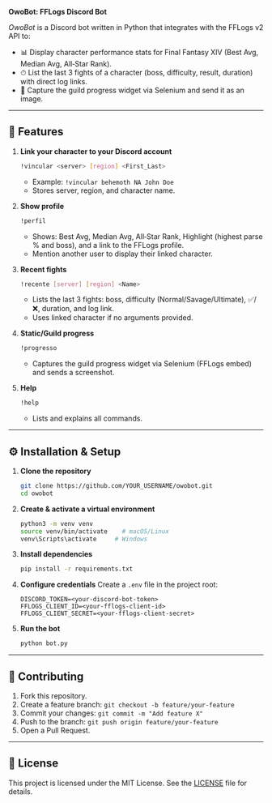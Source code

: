 **OwoBot: FFLogs Discord Bot**

*OwoBot* is a Discord bot written in Python that integrates with the FFLogs v2 API to:

* 📊 Display character performance stats for Final Fantasy XIV (Best Avg, Median Avg, All‑Star Rank).
* ⏱ List the last 3 fights of a character (boss, difficulty, result, duration) with direct log links.
* 🏰 Capture the guild progress widget via Selenium and send it as an image.

---

## 🚀 Features

1. **Link your character to your Discord account**

   ```bash
   !vincular <server> [region] <First_Last>
   ```

   * Example: `!vincular behemoth NA John Doe`
   * Stores server, region, and character name.

2. **Show profile**

   ```bash
   !perfil
   ```

   * Shows: Best Avg, Median Avg, All‑Star Rank, Highlight (highest parse % and boss), and a link to the FFLogs profile.
   * Mention another user to display their linked character.

3. **Recent fights**

   ```bash
   !recente [server] [region] <Name>
   ```

   * Lists the last 3 fights: boss, difficulty (Normal/Savage/Ultimate), ✅/❌, duration, and log link.
   * Uses linked character if no arguments provided.

4. **Static/Guild progress**

   ```bash
   !progresso
   ```

   * Captures the guild progress widget via Selenium (FFLogs embed) and sends a screenshot.

5. **Help**

   ```bash
   !help
   ```

   * Lists and explains all commands.

---

## ⚙️ Installation & Setup

1. **Clone the repository**

   ```bash
   git clone https://github.com/YOUR_USERNAME/owobot.git
   cd owobot
   ```

2. **Create & activate a virtual environment**

   ```bash
   python3 -m venv venv
   source venv/bin/activate    # macOS/Linux
   venv\Scripts\activate     # Windows
   ```

3. **Install dependencies**

   ```bash
   pip install -r requirements.txt
   ```

4. **Configure credentials**
   Create a `.env` file in the project root:

   ```env
   DISCORD_TOKEN=<your-discord-bot-token>
   FFLOGS_CLIENT_ID=<your-fflogs-client-id>
   FFLOGS_CLIENT_SECRET=<your-fflogs-client-secret>
   ```

5. **Run the bot**

   ```bash
   python bot.py
   ```

---

## 🤝 Contributing

1. Fork this repository.
2. Create a feature branch: `git checkout -b feature/your-feature`
3. Commit your changes: `git commit -m "Add feature X"`
4. Push to the branch: `git push origin feature/your-feature`
5. Open a Pull Request.

---

## 📄 License

This project is licensed under the MIT License. See the [LICENSE](LICENSE) file for details.
